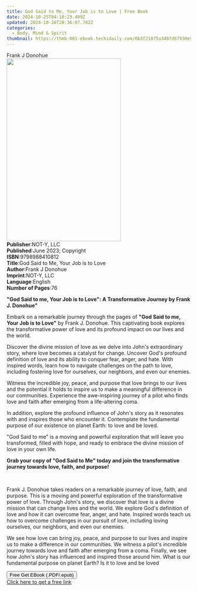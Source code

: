 ```yaml
---
title: God Said to Me, Your Job is to Love | Free Book
date: 2024-10-25T04:10:23.499Z
updated: 2024-10-26T20:36:07.782Z
categories:
  - Body, Mind & Spirit
thumbnail: https://thmb-001-ebook.techidaily.com/0b3f21075a3407d67930e994b7bd5fe67fdedf156f959795100e7a61a24c783a.jpg
---
```

<main id="book-container">
  <div class="flex flex-col">
    <div class="book-brief flex-1 py-6 px-4 sm:p-6 md:py-10 md:px-8">
      <!-- brief-->
      <div class="book-brief-main">Frank J Donohue</div>
    </div>
    <div
      class="book-meta-info flex-1 grid gap-4 col-start-1 col-end-3 row-start-1 sm:mb-6 sm:grid-cols-4 lg:gap-6 lg:col-start-2 lg:row-end-6 lg:row-span-6 lg:mb-0"
    >
      <div
        class="book-meta-info-left place-content-center mt-4 p-4 text-sm leading-6 col-start-2 col-span-2 dark:text-slate-400"
      >
        <img
          class="w-full h-500 object-cover rounded-lg sm:h-255 sm:col-span-2 lg:col-span-full"
          src="https://img-001-ebook.techidaily.com/3fbed657ecf58beee9105f087dfc2e5e6a31282d84d95ec9762fba9d6052148d.jpg"
          alt=""
          width="312"
          height="500"
        />
      </div>
      <div
        class="book-meta-info-right mt-2 col-start-1 row-start-2 col-span-3 self-center"
      >
        <!-- meta data  -->
        <div class="flex flex-col px-4 md:px-8">
          <div class="flex-1">
            <strong>Publisher</strong>:<span class="px-2">NOT-Y, LLC</span>
          </div>
          <div class="flex-1">
            <strong>Published</strong>:<span class="px-2"
              >June 2023; Copyright</span
            >
          </div>
          <div class="flex-1">
            <strong>ISBN</strong>:<span class="px-2">9798988410812</span>
          </div>
          <div class="flex-1">
            <strong>Title</strong>:<span class="px-2"
              >God Said to Me, Your Job is to Love</span
            >
          </div>
          <div class="flex-1">
            <strong>Author</strong>:<span class="px-2">Frank J Donohue</span>
          </div>
          <div class="flex-1">
            <strong>Imprint</strong>:<span class="px-2">NOT-Y, LLC</span>
          </div>
          <div class="flex-1">
            <strong>Language</strong>:<span class="px-2">English</span>
          </div>
          <div class="flex-1">
            <strong>Number of Pages</strong>:<span class="px-2">76</span>
          </div>
        </div>
      </div>
    </div>
    <div class="book-description flex-1 py-6 px-4 sm:p-6 md:py-10 md:px-8">
      <div class="book-description-main">
        <div accordion-content="" id="description">
          <p>
            <strong
              >"God Said to me, Your Job is to Love": A Transformative Journey
              by Frank J. Donohue"</strong
            >
          </p>
          <p>
            Embark on a remarkable journey through the pages of
            <strong>"God Said to me, Your Job is to Love"</strong> by Frank J.
            Donohue. This captivating book explores the transformative power of
            love and its profound impact on our lives and the world.
          </p>
          <p>
            Discover the divine mission of love as we delve into John's
            extraordinary story, where love becomes a catalyst for change.
            Uncover God's profound definition of love and its ability to conquer
            fear, anger, and hate. With inspired words, learn how to navigate
            challenges on the path to love, including fostering love for
            ourselves, our neighbors, and even our enemies.
          </p>
          <p>
            Witness the incredible joy, peace, and purpose that love brings to
            our lives and the potential it holds to inspire us to make a
            meaningful difference in our communities. Experience the
            awe-inspiring journey of a pilot who finds love and faith after
            emerging from a life-altering coma.
          </p>
          <p>
            In addition, explore the profound influence of John's story as it
            resonates with and inspires those who encounter it. Contemplate the
            fundamental purpose of our existence on planet Earth: to love and be
            loved.
          </p>
          <p>
            "God Said to me" is a moving and powerful exploration that will
            leave you transformed, filled with hope, and ready to embrace the
            divine mission of love in your own life.
          </p>
          <p>
            <strong
              >Grab your copy of "God Said to Me" today and join the
              transformative journey towards love, faith, and purpose!</strong
            >
          </p>
          <p><br /></p>
          <p>
            Frank J. Donohue takes readers on a remarkable journey of love,
            faith, and purpose. This is a moving and powerful exploration of the
            transformative power of love. Through John's story, we discover that
            love is a divine mission that can change lives and the world. We
            explore God's definition of love and how it can overcome fear,
            anger, and hate. Inspired words teach us how to overcome challenges
            in our pursuit of love, including loving ourselves, our neighbors,
            and even our enemies.
          </p>
          <p>
            We see how love can bring joy, peace, and purpose to our lives and
            inspire us to make a difference in our communities. We witness a
            pilot's incredible journey towards love and faith after emerging
            from a coma. Finally, we see how John's story has influenced and
            inspired those around him. What is our fundamental purpose on planet
            Earth? Is it to love and be loved
          </p>
        </div>
        <div class="accordion-fader"></div>
      </div>
    </div>
    <div class="book-excerpts flex-1 py-6 px-4 sm:p-6 md:py-10 md:px-8"></div>
    <div
      class="book-about-author flex-1 py-6 px-4 sm:p-6 md:py-10 md:px-8"
    ></div>
    <div class="book-free-get flex-1 py-6 px-4 sm:p-6 md:py-10 md:px-8">
      <button
        id="btn-free-get"
        class="bg-blue-500 hover:bg-blue-700 text-white font-bold py-2 px-4 rounded"
      >
        Free Get EBook (.PDF/.epub)
      </button>
      <div id="countdown-display" class="px-2 text-lg mt-2"></div>
      <a
        id="free-link"
        class="hidden bg-blue-500 hover:bg-blue-700 text-white font-bold py-2 px-4 rounded"
        href="https://www.ebooks.com/en-us/book/210859102/god-said-to-me-your-job-is-to-love/frank-j-donohue/"
        target="_blank"
        >Click here to get a free link</a
      >
    </div>
    <script>
      let countdownTime = 0;
      let countdownInterval = null;
      document
        .getElementById('btn-free-get')
        .addEventListener('click', startCountdown);
      function startCountdown() {
        countdownTime = new Date().getTime() + 60000 * 3;
        countdownInterval = setInterval(updateCountdown, 1000);
        document.getElementById('btn-free-get').disabled = true;
        document
          .getElementById('btn-free-get')
          .classList.add('bg-gray-500', 'cursor-not-allowed');
      }
      function updateCountdown() {
        let currentTime = new Date().getTime();
        let timeLeft = countdownTime - currentTime;
        let secondsLeft = Math.floor(timeLeft / 1000);
        document.getElementById('countdown-display').innerHTML =
          `Remaining time: ${secondsLeft} seconds.`;
        if (secondsLeft <= 0) {
          clearInterval(countdownInterval);
          document.getElementById('btn-free-get').classList.add('hidden');
          document.getElementById('free-link').classList.remove('hidden');
          document.getElementById('countdown-display').innerHTML = '';
        }
      }
    </script>
  </div>
</main>

<ins class="adsbygoogle"
      style="display:block"
      data-ad-client="ca-pub-7571918770474297"
      data-ad-slot="8358498916"
      data-ad-format="auto"
      data-full-width-responsive="true"></ins>
    